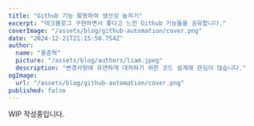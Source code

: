 ```yaml
---
title: "Github 기능 활용하여 생산성 높히기"
excerpt: "테크블로그 구현하면서 좋다고 느낀 Github 기능들을 공유합니다."
coverImage: "/assets/blog/github-automation/cover.png"
date: "2024-12-21T21:15:50.754Z"
author:
  name: "홍준혁"
  picture: "/assets/blog/authors/liam.jpeg"
  description: "변경사항에 유연하게 대처하기 위한 코드 설계에 관심이 많습니다."
ogImage:
  url: "/assets/blog/github-automation/cover.png"
published: false
---
```


WIP 작성중입니다.
